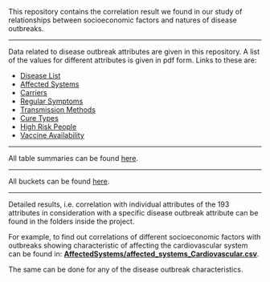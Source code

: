 This repository contains the correlation result we found in our study of relationships between socioeconomic factors and natures of disease outbreaks.

-----

Data related to disease outbreak attributes are given in this repository. A list of the values for different attributes is given in pdf form. Links to these are:

* [Disease List](./Diseases.pdf "Disease List")
* [Affected Systems](./AffectedSystems.pdf, "Affected Systems")
* [Carriers](./Carriers.pdf, "Carriers")
* [Regular Symptoms](./RegularSymptoms.pdf "Regular Symptoms")
* [Transmission Methods](./TransmissionMethod.pdf "Transmission Methods")
* [Cure Types](./CureType.pdf "Cure Types")
* [High Risk People](./HighRiskPeople.pdf "High Risk People")
* [Vaccine Availability](./VaccineAvailability.pdf "Vaccine Availability")

-------------

All table summaries can be found [here](./all_tables.pdf "Table Summary").

-------------

All buckets can be found [here](./indicator_buckets.md "Indicator Buckets").

-------------

Detailed results, i.e. correlation with individual attributes of the 193 attributes in consideration with a specific disease outbreak attribute can be found in the folders inside the project.

For example, to find out correlations of different socioeconomic factors with outbreaks showing characteristic of affecting the cardiovascular system can be found in: [**AffectedSystems/affected_systems_Cardiovascular.csv**](./AffectedSystems/affected_systems_Cardiovascular.csv).

The same can be done for any of the disease outbreak characteristics.

